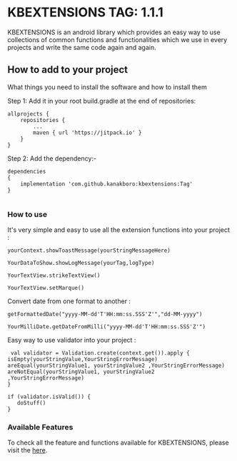 # KBEXTENSIONS  TAG: 1.1.1

KBEXTENSIONS is an android library which provides an easy way to use collections of common functions and functionalities which we use in every projects and write the same code again and again.

## How to add to your project

What things you need to install the software and how to install them

Step 1: Add it in your root build.gradle at the end of repositories:

```
allprojects {
	repositories {
		...
		maven { url 'https://jitpack.io' }
	}
}

```

Step 2: Add the dependency:-

```
dependencies 
{
	implementation 'com.github.kanakboro:kbextensions:Tag'
}
	
```

### How to use

It's very simple and easy to use all the extension functions into your project :

```
yourContext.showToastMessage(yourStringMessageHere)

YourDataToShow.showLogMessage(yourTag,logType)

YourTextView.strikeTextView()

YourTextView.setMarque()

```

Convert date from one format to another  :

```
getFormattedDate("yyyy-MM-dd'T'HH:mm:ss.SSS'Z'","dd-MM-yyyy")

YourMilliDate.getDateFromMilli("yyyy-MM-dd'T'HH:mm:ss.SSS'Z'")

```

Easy way to use validator into your project  :

```
 val validator = Validation.create(context.get()).apply {
isEmpty(yourStringValue,YourStringErrorMessage)
areEqual(yourStringValue1, yourStringValue2 ,YourStringErrorMessage)
areNotEqual(yourStringValue1, yourStringValue2 ,YourStringErrorMessage)
}

if (validator.isValid()) {
   doStuff()
}

```

### Available Features

To check all the feature and functions available for KBEXTENSIONS, please visit the [here](http://www.dropwizard.io/1.0.2/docs/).

